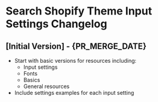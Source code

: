 # Search Shopify Theme Input Settings Changelog

## [Initial Version] - {PR_MERGE_DATE}

- Start with basic versions for resources including:
  - Input settings
  - Fonts
  - Basics
  - General resources
- Include settings examples for each input setting
